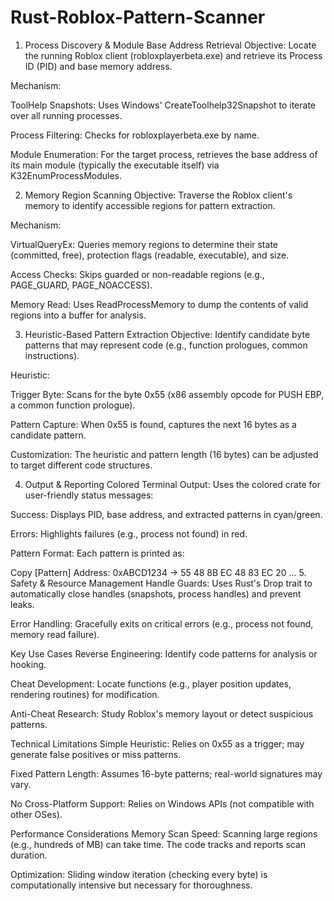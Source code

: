 # Rust-Roblox-Pattern-Scanner

1. Process Discovery & Module Base Address Retrieval
Objective: Locate the running Roblox client (robloxplayerbeta.exe) and retrieve its Process ID (PID) and base memory address.

Mechanism:

ToolHelp Snapshots: Uses Windows' CreateToolhelp32Snapshot to iterate over all running processes.

Process Filtering: Checks for robloxplayerbeta.exe by name.

Module Enumeration: For the target process, retrieves the base address of its main module (typically the executable itself) via K32EnumProcessModules.

2. Memory Region Scanning
Objective: Traverse the Roblox client's memory to identify accessible regions for pattern extraction.

Mechanism:

VirtualQueryEx: Queries memory regions to determine their state (committed, free), protection flags (readable, executable), and size.

Access Checks: Skips guarded or non-readable regions (e.g., PAGE_GUARD, PAGE_NOACCESS).

Memory Read: Uses ReadProcessMemory to dump the contents of valid regions into a buffer for analysis.

3. Heuristic-Based Pattern Extraction
Objective: Identify candidate byte patterns that may represent code (e.g., function prologues, common instructions).

Heuristic:

Trigger Byte: Scans for the byte 0x55 (x86 assembly opcode for PUSH EBP, a common function prologue).

Pattern Capture: When 0x55 is found, captures the next 16 bytes as a candidate pattern.

Customization: The heuristic and pattern length (16 bytes) can be adjusted to target different code structures.

4. Output & Reporting
Colored Terminal Output: Uses the colored crate for user-friendly status messages:

Success: Displays PID, base address, and extracted patterns in cyan/green.

Errors: Highlights failures (e.g., process not found) in red.

Pattern Format: Each pattern is printed as:

Copy
[Pattern] Address: 0xABCD1234 -> 55 48 8B EC 48 83 EC 20 ...
5. Safety & Resource Management
Handle Guards: Uses Rust's Drop trait to automatically close handles (snapshots, process handles) and prevent leaks.

Error Handling: Gracefully exits on critical errors (e.g., process not found, memory read failure).

Key Use Cases
Reverse Engineering: Identify code patterns for analysis or hooking.

Cheat Development: Locate functions (e.g., player position updates, rendering routines) for modification.

Anti-Cheat Research: Study Roblox's memory layout or detect suspicious patterns.

Technical Limitations
Simple Heuristic: Relies on 0x55 as a trigger; may generate false positives or miss patterns.

Fixed Pattern Length: Assumes 16-byte patterns; real-world signatures may vary.

No Cross-Platform Support: Relies on Windows APIs (not compatible with other OSes).

Performance Considerations
Memory Scan Speed: Scanning large regions (e.g., hundreds of MB) can take time. The code tracks and reports scan duration.

Optimization: Sliding window iteration (checking every byte) is computationally intensive but necessary for thoroughness.
